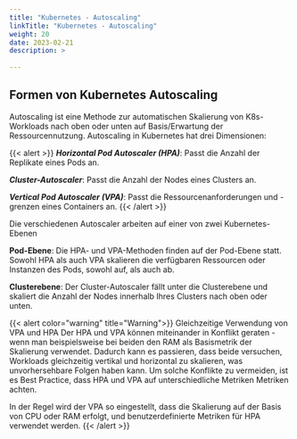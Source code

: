 ```yaml
---
title: "Kubernetes - Autoscaling"
linkTitle: "Kubernetes - Autoscaling"
weight: 20
date: 2023-02-21
description: >
  
---
```


## Formen von Kubernetes Autoscaling

Autoscaling ist eine Methode zur automatischen Skalierung von K8s-Workloads nach oben oder unten auf Basis/Erwartung der Ressourcennutzung. Autoscaling in Kubernetes hat drei Dimensionen:

{{< alert >}}
***Horizontal Pod Autoscaler (HPA)***: Passt die Anzahl der Replikate eines Pods an.

***Cluster-Autoscaler***: Passt die Anzahl der Nodes eines Clusters an.

***Vertical Pod Autoscaler (VPA)***: Passt die Ressourcenanforderungen und -grenzen eines Containers an.
{{< /alert >}}

Die verschiedenen Autoscaler arbeiten auf einer von zwei Kubernetes-Ebenen

**Pod-Ebene**: Die HPA- und VPA-Methoden finden auf der Pod-Ebene statt. Sowohl HPA als auch VPA skalieren die verfügbaren Ressourcen oder Instanzen des Pods, sowohl auf, als auch ab.

**Clusterebene**: Der Cluster-Autoscaler fällt unter die Clusterebene und skaliert die Anzahl der Nodes innerhalb Ihres Clusters nach oben oder unten.

{{< alert color="warning" title="Warning">}}
Gleichzeitige Verwendung von VPA und HPA
Der HPA und VPA können miteinander in Konflikt geraten - wenn man beispielsweise bei beiden den RAM als Basismetrik der Skalierung verwendet. Dadurch kann es passieren, dass beide versuchen, Workloads gleichzeitig vertikal und horizontal zu skalieren, was unvorhersehbare Folgen haben kann. Um solche Konflikte zu vermeiden, ist es Best Practice, dass HPA und VPA auf unterschiedliche Metriken Metriken achten.


In der Regel wird der VPA so eingestellt, dass die Skalierung auf der Basis von CPU oder RAM erfolgt, und benutzerdefinierte Metriken für HPA verwendet werden.
{{< /alert >}}